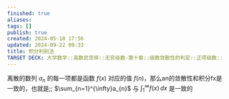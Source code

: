 ```yaml
---
finished: true
aliases: 
tags: []
publish: true
created: 2024-05-18 17:56
updated: 2024-09-22 09:33
title: 积分判别法
TARGET DECK: 大学数学::高数武忠祥::无穷级数-第十章::级数敛散性的判定::正项级数::积分判别法
---
```


离散的数列 $a_{n}$ 的每一项都是函数 $f(x)$ 对应的值 $f(n)$，那么an的敛散性和积分fx是一致的，也就是;; $\sum_{n=1}^{\infty}a_{n}$ 与 $\int_{1}^{\infty}f(x) \, dx$ 是一致的 

